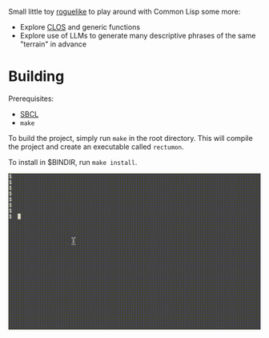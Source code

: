 Small little toy [roguelike](https://en.wikipedia.org/wiki/Roguelike) to play around with Common Lisp some more:

- Explore [CLOS](https://en.wikipedia.org/wiki/Common_Lisp_Object_System) and generic functions
- Explore use of LLMs to generate many descriptive phrases of the
  same "terrain" in advance

# Building

Prerequisites:

- [SBCL](https://en.wikipedia.org/wiki/Steel_Bank_Common_Lisp)
- `make`

To build the project, simply run `make` in the root directory. This will compile the project and create an executable called `rectumon`.

To install in $BINDIR, run `make install`.

![rectumon in action](https://github.com/eigenhombre/gifs/blob/master/gifs/rectumon1.gif)
